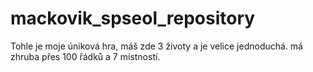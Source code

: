 # mackovik_spseol_repository
Tohle je moje úniková hra, máš zde 3 životy a je velice jednoduchá. má zhruba přes 100 řádků a 7 místností.

